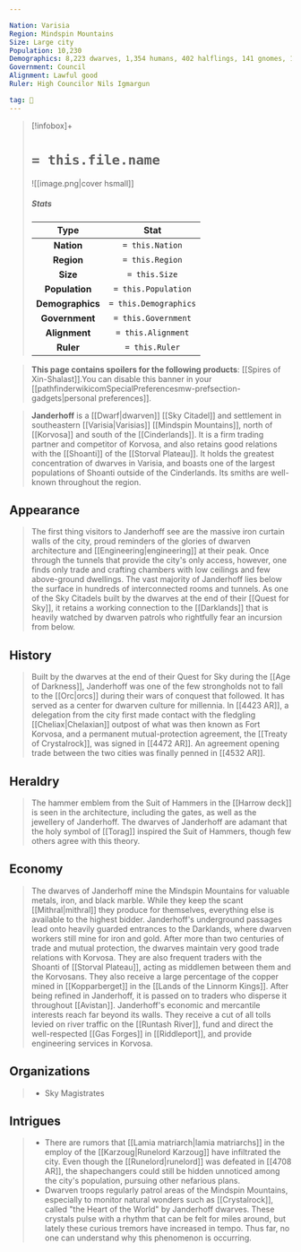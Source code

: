 ```yaml
---

Nation: Varisia
Region: Mindspin Mountains
Size: Large city
Population: 10,230
Demographics: 8,223 dwarves, 1,354 humans, 402 halflings, 141 gnomes, 110 other)
Government: Council
Alignment: Lawful good
Ruler: High Councilor Nils Igmargun

tag: 🌃
---
```


> [!infobox]+
> #  `= this.file.name`
> ![[image.png|cover hsmall]]
> ##### Stats
> Type | Stat |
> :---:|:---:|
> **Nation** | `= this.Nation` |
> **Region** | `= this.Region` |
> **Size** | `= this.Size` |
> **Population** | `= this.Population` |
> **Demographics** | `= this.Demographics` |
> **Government** | `= this.Government` |
> **Alignment** | `= this.Alignment` |
> **Ruler** | `= this.Ruler` |



> **This page contains spoilers for the following products**: [[Spires of Xin-Shalast]].You can disable this banner in your [[pathfinderwikicomSpecialPreferencesmw-prefsection-gadgets|personal preferences]].


> **Janderhoff** is a [[Dwarf|dwarven]] [[Sky Citadel]] and settlement in southeastern [[Varisia|Varisias]] [[Mindspin Mountains]], north of [[Korvosa]] and south of the [[Cinderlands]]. It is a firm trading partner and competitor of Korvosa, and also retains good relations with the [[Shoanti]] of the [[Storval Plateau]]. It holds the greatest concentration of dwarves in Varisia, and boasts one of the largest populations of Shoanti outside of the Cinderlands. Its smiths are well-known throughout the region.



## Appearance

> The first thing visitors to Janderhoff see are the massive iron curtain walls of the city, proud reminders of the glories of dwarven architecture and [[Engineering|engineering]] at their peak. Once through the tunnels that provide the city's only access, however, one finds only trade and crafting chambers with low ceilings and few above-ground dwellings. The vast majority of Janderhoff lies below the surface in hundreds of interconnected rooms and tunnels. As one of the Sky Citadels built by the dwarves at the end of their [[Quest for Sky]], it retains a working connection to the [[Darklands]] that is heavily watched by dwarven patrols who rightfully fear an incursion from below.


## History

> Built by the dwarves at the end of their Quest for Sky during the [[Age of Darkness]], Janderhoff was one of the few strongholds not to fall to the [[Orc|orcs]] during their wars of conquest that followed. It has served as a center for dwarven culture for millennia. In [[4423 AR]], a delegation from the city first made contact with the fledgling [[Cheliax|Chelaxian]] outpost of what was then known as Fort Korvosa, and a permanent mutual-protection agreement, the [[Treaty of Crystalrock]], was signed in [[4472 AR]]. An agreement opening trade between the two cities was finally penned in [[4532 AR]].


## Heraldry

> The hammer emblem from the Suit of Hammers in the [[Harrow deck]] is seen in the architecture, including the gates, as well as the jewellery of Janderhoff. The dwarves of Janderhoff are adamant that the holy symbol of [[Torag]] inspired the Suit of Hammers, though few others agree with this theory.


## Economy

> The dwarves of Janderhoff mine the Mindspin Mountains for valuable metals, iron, and black marble. While they keep the scant [[Mithral|mithral]] they produce for themselves, everything else is available to the highest bidder. Janderhoff's underground passages lead onto heavily guarded entrances to the Darklands, where dwarven workers still mine for iron and gold. After more than two centuries of trade and mutual protection, the dwarves maintain very good trade relations with Korvosa. They are also frequent traders with the Shoanti of [[Storval Plateau]], acting as middlemen between them and the Korvosans. They also receive a large percentage of the copper mined in [[Kopparberget]] in the [[Lands of the Linnorm Kings]]. After being refined in Janderhoff, it is passed on to traders who disperse it throughout [[Avistan]]. Janderhoff's economic and mercantile interests reach far beyond its walls. They receive a cut of all tolls levied on river traffic on the [[Runtash River]], fund and direct the well-respected [[Gas Forges]] in [[Riddleport]], and provide engineering services in Korvosa.


## Organizations

> - Sky Magistrates

## Intrigues

> - There are rumors that [[Lamia matriarch|lamia matriarchs]] in the employ of the [[Karzoug|Runelord Karzoug]] have infiltrated the city. Even though the [[Runelord|runelord]] was defeated in [[4708 AR]], the shapechangers could still be hidden unnoticed among the city's population, pursuing other nefarious plans.
> - Dwarven troops regularly patrol areas of the Mindspin Mountains, especially to monitor natural wonders such as [[Crystalrock]], called "the Heart of the World" by Janderhoff dwarves. These crystals pulse with a rhythm that can be felt for miles around, but lately these curious tremors have increased in tempo. Thus far, no one can understand why this phenomenon is occurring.








